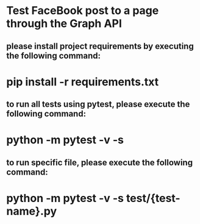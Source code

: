 # Test FaceBook post to a page through the Graph API


## please install project requirements by executing the following command:

# pip install -r requirements.txt


## to run all tests using pytest, please execute the following command:

# python -m pytest -v -s
 
 
## to run specific file, please execute the following command:

# python -m pytest -v -s test/{test-name}.py
 
